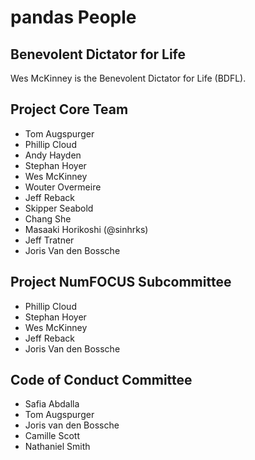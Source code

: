 # pandas People

## Benevolent Dictator for Life

Wes McKinney is the Benevolent Dictator for Life (BDFL).

## Project Core Team

- Tom Augspurger
- Phillip Cloud
- Andy Hayden
- Stephan Hoyer
- Wes McKinney
- Wouter Overmeire
- Jeff Reback
- Skipper Seabold
- Chang She
- Masaaki Horikoshi (@sinhrks)
- Jeff Tratner
- Joris Van den Bossche

## Project NumFOCUS Subcommittee

- Phillip Cloud
- Stephan Hoyer
- Wes McKinney
- Jeff Reback
- Joris Van den Bossche

## Code of Conduct Committee

- Safia Abdalla
- Tom Augspurger
- Joris van den Bossche
- Camille Scott
- Nathaniel Smith

